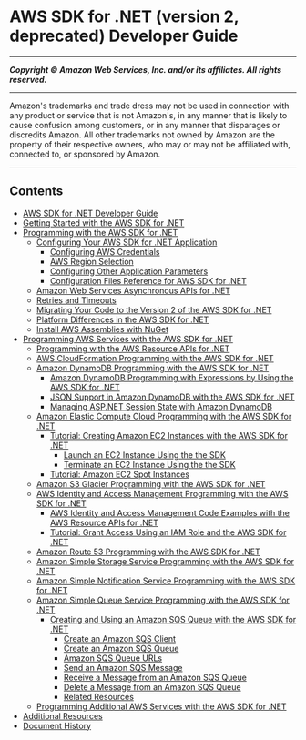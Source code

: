 # AWS SDK for .NET (version 2, deprecated) Developer Guide

-----
*****Copyright &copy; Amazon Web Services, Inc. and/or its affiliates. All rights reserved.*****

-----
Amazon's trademarks and trade dress may not be used in 
     connection with any product or service that is not Amazon's, 
     in any manner that is likely to cause confusion among customers, 
     or in any manner that disparages or discredits Amazon. All other 
     trademarks not owned by Amazon are the property of their respective
     owners, who may or may not be affiliated with, connected to, or 
     sponsored by Amazon.

-----
## Contents
+ [AWS SDK for .NET Developer Guide](welcome.md)
+ [Getting Started with the AWS SDK for .NET](net-dg-setup.md)
+ [Programming with the AWS SDK for .NET](net-dg-programming-techniques.md)
   + [Configuring Your AWS SDK for .NET Application](net-dg-config.md)
      + [Configuring AWS Credentials](net-dg-config-creds.md)
      + [AWS Region Selection](net-dg-region-selection.md)
      + [Configuring Other Application Parameters](net-dg-config-other.md)
      + [Configuration Files Reference for AWS SDK for .NET](net-dg-config-ref.md)
   + [Amazon Web Services Asynchronous APIs for .NET](sdk-net-async-api.md)
   + [Retries and Timeouts](retries-timeouts.md)
   + [Migrating Your Code to the Version 2 of the AWS SDK for .NET](migration-v2-net-sdk.md)
   + [Platform Differences in the AWS SDK for .NET](net-dg-platform-diffs-v2.md)
   + [Install AWS Assemblies with NuGet](net-dg-nuget.md)
+ [Programming AWS Services with the AWS SDK for .NET](tutorials-examples.md)
   + [Programming with the AWS Resource APIs for .NET](resource-level-apis-intro.md)
   + [AWS CloudFormation Programming with the AWS SDK for .NET](cloudformation-apis-intro.md)
   + [Amazon DynamoDB Programming with the AWS SDK for .NET](dynamodb-intro.md)
      + [Amazon DynamoDB Programming with Expressions by Using the AWS SDK for .NET](dynamodb-expressions.md)
      + [JSON Support in Amazon DynamoDB with the AWS SDK for .NET](dynamodb-json.md)
      + [Managing ASP.NET Session State with Amazon DynamoDB](dynamodb-session-net-sdk.md)
   + [Amazon Elastic Compute Cloud Programming with the AWS SDK for .NET](ec2-apis-intro.md)
      + [Tutorial: Creating Amazon EC2 Instances with the AWS SDK for .NET](how-to-ec2.md)
         + [Launch an EC2 Instance Using the the SDK](run-instance.md)
         + [Terminate an EC2 Instance Using the the SDK](terminate-instance.md)
      + [Tutorial: Amazon EC2 Spot Instances](getting-started-spot-instances-net.md)
   + [Amazon S3 Glacier Programming with the AWS SDK for .NET](glacier-apis-intro.md)
   + [AWS Identity and Access Management Programming with the AWS SDK for .NET](iam-apis-intro.md)
      + [AWS Identity and Access Management Code Examples with the AWS Resource APIs for .NET](iam-resource-api-examples.md)
      + [Tutorial: Grant Access Using an IAM Role and the AWS SDK for .NET](net-dg-hosm.md)
   + [Amazon Route 53 Programming with the AWS SDK for .NET](route53-apis-intro.md)
   + [Amazon Simple Storage Service Programming with the AWS SDK for .NET](s3-apis-intro.md)
   + [Amazon Simple Notification Service Programming with the AWS SDK for .NET](sns-apis-intro.md)
   + [Amazon Simple Queue Service Programming with the AWS SDK for .NET](sqs-apis-intro.md)
      + [Creating and Using an Amazon SQS Queue with the AWS SDK for .NET](how-to-sqs.md)
         + [Create an Amazon SQS Client](InitSQSClient.md)
         + [Create an Amazon SQS Queue](CreateQueue.md)
         + [Amazon SQS Queue URLs](QueueURL.md)
         + [Send an Amazon SQS Message](SendMessage.md)
         + [Receive a Message from an Amazon SQS Queue](ReceiveMessage.md)
         + [Delete a Message from an Amazon SQS Queue](DeleteMessage.md)
         + [Related Resources](RelatedResources.md)
   + [Programming Additional AWS Services with the AWS SDK for .NET](other-apis-intro.md)
+ [Additional Resources](net-dg-additional-resources.md)
+ [Document History](document-history.md)